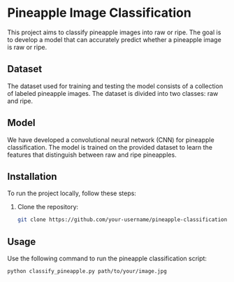 # Pineapple Image Classification 

This project aims to classify pineapple images into raw or ripe. The goal is to develop a model that can accurately predict whether a pineapple image is raw or ripe.

## Dataset

The dataset used for training and testing the model consists of a collection of labeled pineapple images. The dataset is divided into two classes: raw and ripe.

## Model

We have developed a convolutional neural network (CNN) for pineapple classification. The model is trained on the provided dataset to learn the features that distinguish between raw and ripe pineapples.

## Installation

To run the project locally, follow these steps:

1. Clone the repository:

    ```bash
    git clone https://github.com/your-username/pineapple-classification.git
    ```
## Usage

Use the following command to run the pineapple classification script:

```bash
python classify_pineapple.py path/to/your/image.jpg
